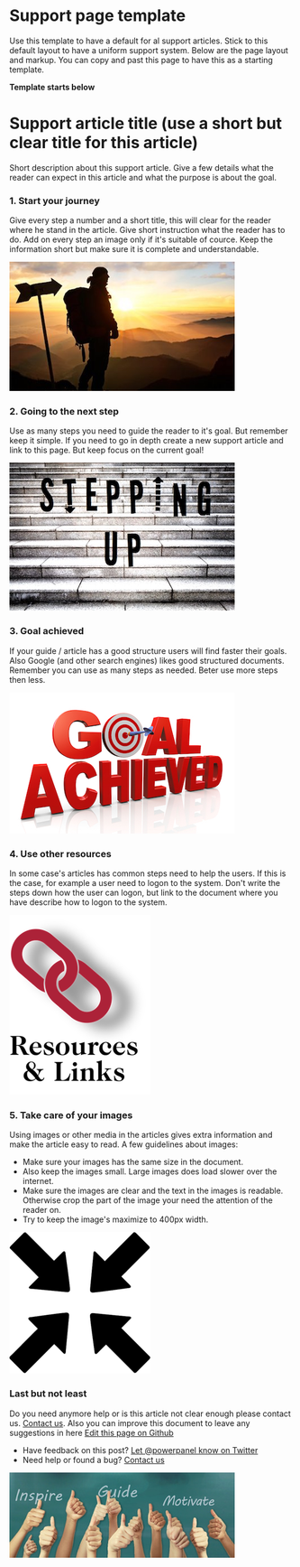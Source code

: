 # Support page template
Use this template to have a default for al support articles. Stick to this default layout to have a uniform support system. Below are the page layout and markup. You can copy and past this page to have this as a starting template.

**Template starts below**


# Support article title (use a short but clear title for this article)
Short description about this support article. Give a few details what the reader can expect in this article and what the purpose is about the goal.


### 1. Start your journey
Give every step a number and a short title, this will clear for the reader where he stand in the article. Give short instruction what the reader has to do. Add on every step an image only if it's suitable of cource. Keep the information short but make sure it is complete and understandable.

![Start your journey](/template/images/template_image_1.jpg)


### 2. Going to the next step
Use as many steps you need to guide the reader to it's goal. But remember keep it simple. If you need to go in depth create a new support article and link to this page. But keep focus on the current goal!

![Step-up to the next level](/template/images/template_image_2.jpg)


### 3. Goal achieved
If your guide / article has a good structure users will find faster their goals. Also Google (and other search engines) likes good structured documents. Remember you can use as many steps as needed. Beter use more steps then less.

![Goal achieved](/template/images/template_image_3.jpg)


### 4. Use other resources
In some case's articles has common steps need to help the users. If this is the case, for example a user need to logon to the system. Don't write the steps down how the user can logon, but link to the document where you have describe how to logon to the system.

![Resources & Links](/template/images/template_image_4.png)

### 5. Take care of your images
Using images or other media in the articles gives extra information and make the article easy to read. A few guidelines about images:
- Make sure your images has the same size in the document. 
- Also keep the images small. Large images does load slower over the internet. 
- Make sure the images are clear and the text in the images is readable. Otherwise crop the part of the image your need the attention of the reader on.
- Try to keep the image's maximize to 400px width.

![Resources & Links](/template/images/template_image_5.png)

### Last but not least
Do you need anymore help or is this article not clear enough please contact us. [Contact us](/contact). Also you can improve this document to leave any suggestions in here [Edit this page on Github](template.md#1)

- Have feedback on this post? [Let @powerpanel know on Twitter](https://twitter.com/intent/tweet?text=@powerpanel")
- Need help or found a bug? [Contact us](/contact)    

![Get support](/template/images/template_image_6.jpg)
